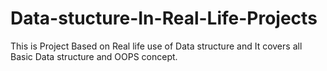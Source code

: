 # Data-stucture-In-Real-Life-Projects
This is Project Based on Real life use of Data structure and It covers all Basic Data structure and OOPS concept.
